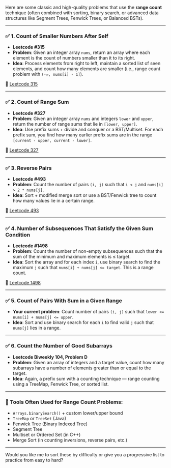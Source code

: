 Here are some classic and high-quality problems that use the **range count** technique (often combined with sorting, binary search, or advanced data structures like Segment Trees, Fenwick Trees, or Balanced BSTs).

---

### ✅ **1. Count of Smaller Numbers After Self**

* **Leetcode #315**
* **Problem**: Given an integer array `nums`, return an array where each element is the count of numbers smaller than it to its right.
* **Idea**: Process elements from right to left, maintain a sorted list of seen elements, and count how many elements are smaller (i.e., range count problem with `(-∞, nums[i] - 1]`).

🔗 [Leetcode 315](https://leetcode.com/problems/count-of-smaller-numbers-after-self/)

---

### ✅ **2. Count of Range Sum**

* **Leetcode #327**
* **Problem**: Given an integer array `nums` and integers `lower` and `upper`, return the number of range sums that lie in `[lower, upper]`.
* **Idea**: Use prefix sums + divide and conquer or a BST/Multiset. For each prefix sum, you find how many earlier prefix sums are in the range `[current - upper, current - lower]`.

🔗 [Leetcode 327](https://leetcode.com/problems/count-of-range-sum/)

---

### ✅ **3. Reverse Pairs**

* **Leetcode #493**
* **Problem**: Count the number of pairs `(i, j)` such that `i < j` and `nums[i] > 2 * nums[j]`.
* **Idea**: Sort + modified merge sort or use a BST/Fenwick tree to count how many values lie in a certain range.

🔗 [Leetcode 493](https://leetcode.com/problems/reverse-pairs/)

---

### ✅ **4. Number of Subsequences That Satisfy the Given Sum Condition**

* **Leetcode #1498**
* **Problem**: Count the number of non-empty subsequences such that the sum of the minimum and maximum elements is ≤ target.
* **Idea**: Sort the array and for each index `i`, use binary search to find the maximum `j` such that `nums[i] + nums[j] <= target`. This is a range count.

🔗 [Leetcode 1498](https://leetcode.com/problems/number-of-subsequences-that-satisfy-the-given-sum-condition/)

---

### ✅ **5. Count of Pairs With Sum in a Given Range**

* **Your current problem**: Count number of pairs `(i, j)` such that `lower <= nums[i] + nums[j] <= upper`.
* **Idea**: Sort and use binary search for each `i` to find valid `j` such that `nums[j]` lies in a range.

---

### ✅ **6. Count the Number of Good Subarrays**

* **Leetcode Biweekly 104, Problem D**
* **Problem**: Given an array of integers and a target value, count how many subarrays have a number of elements greater than or equal to the target.
* **Idea**: Again, a prefix sum with a counting technique — range counting using a TreeMap, Fenwick Tree, or sorted list.

---

### 🔧 Tools Often Used for Range Count Problems:

* `Arrays.binarySearch()` + custom lower/upper bound
* `TreeMap` or `TreeSet` (Java)
* Fenwick Tree (Binary Indexed Tree)
* Segment Tree
* Multiset or Ordered Set (in C++)
* Merge Sort (in counting inversions, reverse pairs, etc.)

---

Would you like me to sort these by difficulty or give you a progressive list to practice from easy to hard?
